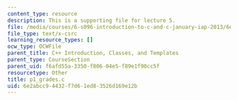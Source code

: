 ```yaml
---
content_type: resource
description: This is a supporting file for lecture 5.
file: /media/courses/6-s096-introduction-to-c-and-c-january-iap-2013/6e2abcc94432f7d61ed83526d169e12b_p1_grades.c
file_type: text/x-csrc
learning_resource_types: []
ocw_type: OCWFile
parent_title: C++ Introduction, Classes, and Templates
parent_type: CourseSection
parent_uid: f6afd55a-3350-f806-04e5-f89e1f90cc5f
resourcetype: Other
title: p1_grades.c
uid: 6e2abcc9-4432-f7d6-1ed8-3526d169e12b
---
```

